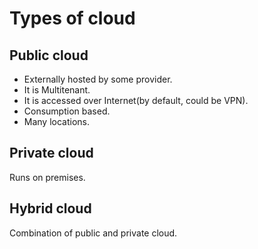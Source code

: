 # Types of cloud

## Public cloud

- Externally hosted by some provider.
- It is Multitenant.
- It is accessed over Internet(by default, could be VPN).
- Consumption based.
- Many locations.

## Private cloud

Runs on premises.

## Hybrid cloud

Combination of public and private cloud.